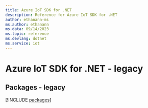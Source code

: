 ```yaml
---
title: Azure IoT SDK for .NET
description: Reference for Azure IoT SDK for .NET
author: ethanann-ms
ms.author: ethanann
ms.data: 09/14/2023
ms.topic: reference
ms.devlang: dotnet
ms.service: iot
---
```

# Azure IoT SDK for .NET - legacy
## Packages - legacy
[!INCLUDE [packages](iot-index.md)]